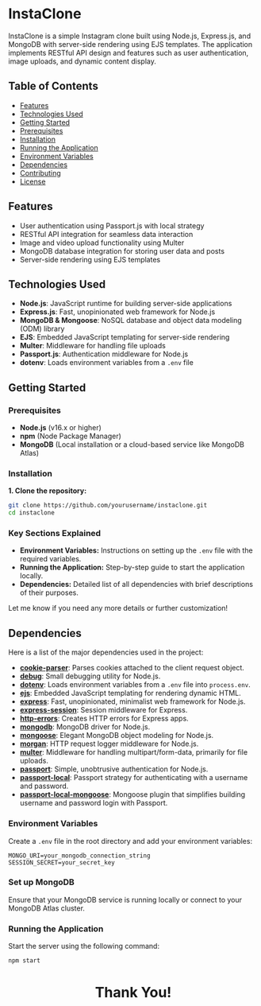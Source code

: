# InstaClone

InstaClone is a simple Instagram clone built using Node.js, Express.js, and MongoDB with server-side rendering using EJS templates. The application implements RESTful API design and features such as user authentication, image uploads, and dynamic content display.

## Table of Contents

- [Features](#features)
- [Technologies Used](#technologies-used)
- [Getting Started](#getting-started)
- [Prerequisites](#prerequisites)
- [Installation](#installation)
- [Running the Application](#running-the-application)
- [Environment Variables](#environment-variables)
- [Dependencies](#dependencies)
- [Contributing](#contributing)
- [License](#license)

## Features

- User authentication using Passport.js with local strategy
- RESTful API integration for seamless data interaction
- Image and video upload functionality using Multer
- MongoDB database integration for storing user data and posts
- Server-side rendering using EJS templates

## Technologies Used

- **Node.js**: JavaScript runtime for building server-side applications
- **Express.js**: Fast, unopinionated web framework for Node.js
- **MongoDB & Mongoose**: NoSQL database and object data modeling (ODM) library
- **EJS**: Embedded JavaScript templating for server-side rendering
- **Multer**: Middleware for handling file uploads
- **Passport.js**: Authentication middleware for Node.js
- **dotenv**: Loads environment variables from a `.env` file

## Getting Started

### Prerequisites

- **Node.js** (v16.x or higher)
- **npm** (Node Package Manager)
- **MongoDB** (Local installation or a cloud-based service like MongoDB Atlas)

### Installation

**1. Clone the repository:**

  ```bash
git clone https://github.com/yourusername/instaclone.git
cd instaclone
```

### Key Sections Explained
- **Environment Variables:** Instructions on setting up the `.env` file with the required variables.
- **Running the Application:** Step-by-step guide to start the application locally.
- **Dependencies:** Detailed list of all dependencies with brief descriptions of their purposes.

Let me know if you need any more details or further customization!
## Dependencies

Here is a list of the major dependencies used in the project:

- **[cookie-parser](https://www.npmjs.com/package/cookie-parser)**: Parses cookies attached to the client request object.
- **[debug](https://www.npmjs.com/package/debug)**: Small debugging utility for Node.js.
- **[dotenv](https://www.npmjs.com/package/dotenv)**: Loads environment variables from a `.env` file into `process.env`.
- **[ejs](https://www.npmjs.com/package/ejs)**: Embedded JavaScript templating for rendering dynamic HTML.
- **[express](https://www.npmjs.com/package/express)**: Fast, unopinionated, minimalist web framework for Node.js.
- **[express-session](https://www.npmjs.com/package/express-session)**: Session middleware for Express.
- **[http-errors](https://www.npmjs.com/package/http-errors)**: Creates HTTP errors for Express apps.
- **[mongodb](https://www.npmjs.com/package/mongodb)**: MongoDB driver for Node.js.
- **[mongoose](https://www.npmjs.com/package/mongoose)**: Elegant MongoDB object modeling for Node.js.
- **[morgan](https://www.npmjs.com/package/morgan)**: HTTP request logger middleware for Node.js.
- **[multer](https://www.npmjs.com/package/multer)**: Middleware for handling multipart/form-data, primarily for file uploads.
- **[passport](https://www.npmjs.com/package/passport)**: Simple, unobtrusive authentication for Node.js.
- **[passport-local](https://www.npmjs.com/package/passport-local)**: Passport strategy for authenticating with a username and password.
- **[passport-local-mongoose](https://www.npmjs.com/package/passport-local-mongoose)**: Mongoose plugin that simplifies building username and password login with Passport.
### Environment Variables

Create a `.env` file in the root directory and add your environment variables:

```env
MONGO_URI=your_mongodb_connection_string
SESSION_SECRET=your_secret_key
```
### Set up MongoDB

Ensure that your MongoDB service is running locally or connect to your MongoDB Atlas cluster.

### Running the Application

Start the server using the following command:

```bash
npm start
```
<div align="center">
<h1>Thank You!</h1>
</div>

